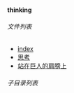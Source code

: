 #### thinking


###### 文件列表

- [index](index.md)
- [思考](思考.md)
- [站在巨人的肩膀上](站在巨人的肩膀上.md)

###### 子目录列表

